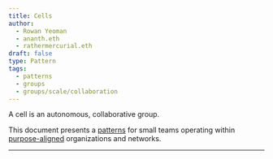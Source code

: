 ```yaml
---
title: Cells
author:
  - Rowan Yeoman
  - ananth.eth
  - rathermercurial.eth
draft: false
type: Pattern
tags:
  - patterns
  - groups
  - groups/scale/collaboration
---
```


A cell is an autonomous, collaborative group.

This document presents a [patterns](notes/dao-primitives/patterns/patterns.md) for small teams operating within [purpose-aligned](lexicon/Purpose.md) organizations and networks.

---

